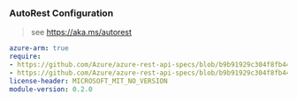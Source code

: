 ### AutoRest Configuration

> see https://aka.ms/autorest

``` yaml
azure-arm: true
require:
- https://github.com/Azure/azure-rest-api-specs/blob/b9b91929c304f8fb44002267b6c98d9fb9dde014/specification/education/resource-manager/readme.md
- https://github.com/Azure/azure-rest-api-specs/blob/b9b91929c304f8fb44002267b6c98d9fb9dde014/specification/education/resource-manager/readme.go.md
license-header: MICROSOFT_MIT_NO_VERSION
module-version: 0.2.0

```